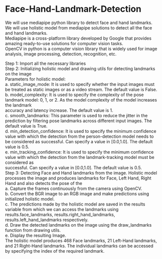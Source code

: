 # Face-Hand-Landmark-Detection
We will use mediapipe python library to detect face and hand landmarks.                                                            
We will use holistic model from mediapipe solutions to detect all the face and hand landmarks.                                               
Mediapipe is a cross-platform library developed by Google that provides amazing ready-to-use solutions for computer vision tasks.                            
OpenCV in python is a computer vision library that is widely used for image analysis, image processing, detection, recognition, etc.                              
                  
Step 1: Import all the necessary libraries                                                                                         
Step 2: Initializing holistic model and drawing utils for detecting landmarks on the image                                             
Parameters for holistic model:                                                                           
a. static_image_mode: It is used to specify whether the input images must be treated as static images or as a video stream. The default value is False.            
b. model_complexity: It is used to specify the complexity of the pose landmark model: 0, 1, or 2. As the model complexity of the model increases the landmark  
   accuracy and latency increase. The default value is 1.                                              
c. smooth_landmarks: This parameter is used to reduce the jitter in the prediction by filtering pose landmarks across different input images. The default value is 
   True.                                                                         
d. min_detection_confidence: It is used to specify the minimum confidence value with which the detection from the person-detection model needs to be considered as    successful. Can specify a value in [0.0,1.0]. The default value is 0.5.                                                   
e. min_tracking_confidence: It is used to specify the minimum confidence value with which the detection from the landmark-tracking model must be considered as  
   successful. Can specify a value in [0.0,1.0]. The default value is 0.5.                                                       
Step 3: Detecting Face and Hand landmarks from the image. Holistic model processes the image and produces landmarks for Face, Left Hand, Right Hand and also detects the pose of the                                                              
        a. Capture the frames continuously from the camera using OpenCV.                                    
        b. Convert the BGR image to an RGB image and make predictions using initialized holistic model.                                     
        c. The predictions made by the holistic model are saved in the results variable from which we can access the landmarks using results.face_landmarks, 
          results.right_hand_landmarks, results.left_hand_landmarks respectively.                                        
        d. Draw the detected landmarks on the image using the draw_landmarks function from drawing utils.                                          
        e. Display the resulting Image.                                                                                                            
The holistic model produces 468 Face landmarks, 21 Left-Hand landmarks, and 21 Right-Hand landmarks. The individual landmarks can be accessed by specifying the index of the required landmark.

